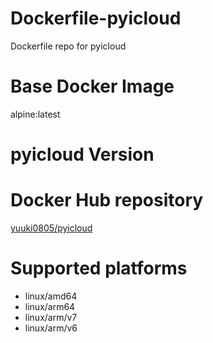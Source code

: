 # Dockerfile-pyicloud
Dockerfile repo for pyicloud

# Base Docker Image
alpine:latest

# pyicloud Version


# Docker Hub repository
[yuuki0805/pyicloud](https://hub.docker.com/r/yuuki0805/pyicloud)

# Supported platforms
- linux/amd64
- linux/arm64
- linux/arm/v7
- linux/arm/v6
